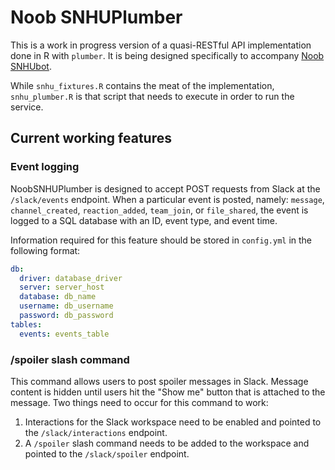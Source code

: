 # Noob SNHUPlumber

This is a work in progress version of a quasi-RESTful API implementation done in R with `plumber`.  It is being designed specifically to accompany [Noob SNHUbot](https://github.com/snhu-coders/noob_snhubot).

While `snhu_fixtures.R` contains the meat of the implementation, `snhu_plumber.R` is that script that needs to execute in order to run the service.

## Current working features

### Event logging

NoobSNHUPlumber is designed to accept POST requests from Slack at the `/slack/events` endpoint.  When a particular event is posted, namely: `message`, `channel_created`, `reaction_added`, `team_join`, or `file_shared`, the event is logged to a SQL database with an ID, event type, and event time.

Information required for this feature should be stored in `config.yml` in the following format:

```yaml
db:
  driver: database_driver
  server: server_host
  database: db_name
  username: db_username
  password: db_password
tables:
  events: events_table
```
### /spoiler slash command

This command allows users to post spoiler messages in Slack.  Message content is hidden until users hit the "Show me" button that is attached to the message.  Two things need to occur for this command to work:

1. Interactions for the Slack workspace need to be enabled and pointed to the `/slack/interactions` endpoint.
2. A `/spoiler` slash command needs to be added to the workspace and pointed to the `/slack/spoiler` endpoint. 
